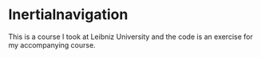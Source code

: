 # Inertialnavigation
This is a course I took at Leibniz University and the code is an exercise for my accompanying course.
